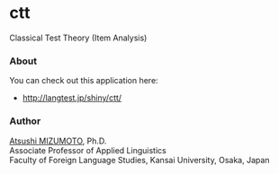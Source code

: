 ctt
===

Classical Test Theory (Item Analysis)


### About
You can check out this application here:
- http://langtest.jp/shiny/ctt/

### Author
[Atsushi MIZUMOTO](http://mizumot.com/ "mizumot.com"), Ph.D.   
Associate Professor of Applied Linguistics  
Faculty of Foreign Language Studies, Kansai University, Osaka, Japan